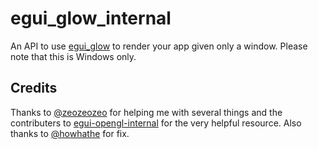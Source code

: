 # egui_glow_internal
An API to use [egui_glow](https://github.com/emilk/egui/tree/master/crates/egui_glow) to render your app given only a window.
Please note that this is Windows only.
## Credits
Thanks to [@zeozeozeo](https://github.com/zeozeozeo) for helping me with several things and the contributers to [egui-opengl-internal](https://github.com/mfloob/egui-opengl-internal) for the very helpful resource. Also thanks to [@howhathe](https://github.com/howhathe) for fix.
